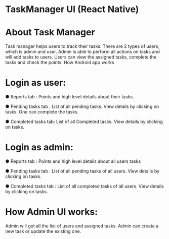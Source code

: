 # TaskManager UI (React Native)



# About Task Manager
Task manager helps users to track their tasks. There are 2 types of users, which is admin and user. Admin is able to perform all actions on tasks and will add tasks to users. Users
can view the assigned tasks, complete the tasks and check the points.
How Android app works


# Login as user:

● Reports tab : Points and high level details about their tasks

● Pending tasks tab : List of all pending tasks. View details by clicking on tasks. One
can complete the tasks.

● Completed tasks tab: List of all Completed tasks. View details by clicking on tasks.


# Login as admin:

● Reports tab : Points and high level details about all users tasks

● Pending tasks tab : List of all pending tasks of all users. View details by clicking on
tasks.

● Completed tasks tab : List of all completed tasks of all users. View details by clicking
on tasks.


# How Admin UI works:

Admin will get all the list of users and assigned tasks. Admin can create a new task or update the existing one.
